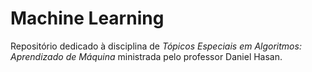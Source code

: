 # Machine Learning

Repositório dedicado à disciplina de _Tópicos Especiais em Algoritmos: Aprendizado de Máquina_ ministrada pelo professor Daniel Hasan.